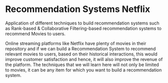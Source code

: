 # Recommendation Systems Netflix
Application of different techniques to build recommendation systems such as Rank-based &amp; Collaborative Filtering-based recommendation systems to recommend Movies to users.


Online streaming platforms like Netflix have plenty of movies in their repository and if we can build a Recommendation System to recommend relevant movies to users, based on their historical interactions, this would improve customer satisfaction and hence, it will also improve the revenue of the platform. The techniques that we will learn here will not only be limited to movies, it can be any item for which you want to build a recommendation system.
